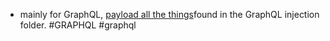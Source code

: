 - mainly for GraphQL, [payload all the things](https://github.com/swisskyrepo/PayloadsAllTheThings)found in the GraphQL injection folder.
#GRAPHQL #graphql  

